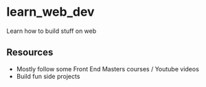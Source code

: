 # learn_web_dev

Learn how to build stuff on web

## Resources

- Mostly follow some Front End Masters courses / Youtube videos
- Build fun side projects 